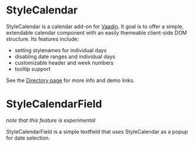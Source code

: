 # StyleCalendar

StyleCalendar is a calendar add-on for [Vaadin](http://vaadin.com). It goal is to offer a simple, extendable calendar component with an easily themeable client-side DOM structure. 
Its features include:
 - setting stylenames for individual days
 - disabling date ranges and individual days
 - customizable header and week numbers
 - tooltip support

See the [Directory page](http://vaadin.com/addon/stylecalendar) for more info and demo links.

# StyleCalendarField
*note that this feature is experimental*

StyleCalendarField is a simple textfield that uses StyleCalendar as a popup for date selection.